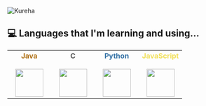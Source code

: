 ![Kureha](https://i.imgur.com/FtpBQyH.jpg)
<!--
![](https://steamuserimages-a.akamaihd.net/ugc/1758060802046636532/FCE3A33B38DB56073BD4178DB2099FBD3A66695D/)
-->
## 💻 Languages that I'm learning and using...
<table>
  <tbody>
    <tr valign = "top">
      <td width = "25%" align = "center">
        <strong style = "color: #b07219">Java</strong><br><br>
        <img height = "64px" src = "https://cdn.svgporn.com/logos/java.svg">
      </td>
      <td width = "25%" align = "center">
        <strong style = "color: #555555">C</strong><br><br>
        <img height = "64px" src = "https://cdn.svgporn.com/logos/c.svg">
      </td>
      <td width = "25%" align = "center">
        <strong style = "color: #3572A5">Python</strong><br><br>
        <img height = "64px" src = "https://cdn.svgporn.com/logos/python.svg">
      </td>
      <td width = "25%" align = "center">
        <strong style = "color: #f1e05a">JavaScript</strong><br><br>
        <img height = "64px" src = "https://cdn.svgporn.com/logos/javascript.svg">
      </td>
    </tr>
  </tbody>
</table>

<!--
How to create this?
See: https://medium.com/starbugs/%E5%A6%82%E4%BD%95%E5%BB%BA%E7%AB%8B%E7%8D%A8%E4%B8%80%E7%84%A1%E4%BA%8C%E7%9A%84-github-profile-%E8%88%87%E4%B8%89%E5%80%8B%E5%BE%88%E9%85%B7%E7%9A%84%E8%A8%AD%E8%A8%88%E5%8F%8A%E6%87%89%E7%94%A8-ef1cbb4b42c1
-->
<!--
**ManHinnn0509/ManHinnn0509** is a ✨ _special_ ✨ repository because its `README.md` (this file) appears on your GitHub profile.

Here are some ideas to get you started:

- 🔭 I’m currently working on ...
- 🌱 I’m currently learning ...
- 👯 I’m looking to collaborate on ...
- 🤔 I’m looking for help with ...
- 💬 Ask me about ...
- 📫 How to reach me: ...
- 😄 Pronouns: ...
- ⚡ Fun fact: ...
-->